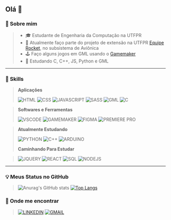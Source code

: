 ## Olá 👋

### 🌱 Sobre mim
>
> - 🎓 Estudante de Engenharia da Computação na UTFPR
> - 🚀 Atualmente faço parte do projeto de extensão na UTFPR [Equipe Rocket](https://www.instagram.com/erocketutfpr/?img_index=1), no subsistema de Aviônica
> - 🕹️ Faço alguns jogos em GML usando o [Gamemaker](https://gamemaker.io/pt-BR)
> - 🌱 Estudando C, C++, JS, Python e GML

***

### 🧰 Skills

>**Aplicações**
>
>![HTML](https://img.shields.io/badge/HTML5-f1652a?style=for-the-badge&logo=html5&logoColor=white)
>![CSS](https://img.shields.io/badge/CSS3-2aa9e0?style=for-the-badge&logo=css3&logoColor=white)
>![JAVASCRIPT](https://img.shields.io/badge/JavaScript-ffcc00?style=for-the-badge&logo=javascript&logoColor=black)
>![SASS](https://img.shields.io/badge/Sass-e88bb7?style=for-the-badge&logo=sass&logoColor=white)
>![GML](https://img.shields.io/badge/GML-5975ff?style=for-the-badge&logo=gamemaker&logoColor=white)
>![C](https://img.shields.io/badge/C-3e48cd?style=for-the-badge&logo=c&logoColor=white)

>**Softwares e Ferramentas**
>
>![VSCODE](https://img.shields.io/badge/VS%20Code-3c99d4?style=for-the-badge&logo=visual-studio-code&logoColor=white)
>![GAMEMAKER](https://img.shields.io/badge/GameMaker-5975ff?style=for-the-badge&logo=gamemaker&logoColor=white)
>![FIGMA](https://img.shields.io/badge/Figma-FA7070?style=for-the-badge&logo=figma&logoColor=white)
>![PREMIERE PRO](https://img.shields.io/badge/Premiere%20Pro-00005b?style=for-the-badge&logo=Adobe%20Premiere%20Pro&logoColor=9a9aff)

>**Atualmente Estudando**
>
>![PYTHON](https://img.shields.io/badge/Python-3771a1?style=for-the-badge&logo=python&logoColor=white)
>![C++](https://img.shields.io/badge/C%2B%2B-3e48cd?style=for-the-badge&logo=c%2B%2B&logoColor=white)
>![ARDUINO](https://img.shields.io/badge/Arduino-17959A?style=for-the-badge)
>
>**Caminhando Para Estudar**
>
<!--![PYTHON](https://img.shields.io/badge/Python-3771a1?style=for-the-badge&logo=kotlin&logoColor=white)-->
>![JQUERY](https://img.shields.io/badge/jQuerry-0868ab?style=for-the-badge&logo=jquery&logoColor=white)
>![REACT](https://img.shields.io/badge/React-4ad5ff?style=for-the-badge&logo=react&logoColor=white)
>![SQL](https://img.shields.io/badge/SQL-004d65?style=for-the-badge&logo=mysql&logoColor=white)
>![NODEJS](https://img.shields.io/badge/Node-40a05e?style=for-the-badge&logo=node.js&logoColor=white)

***

### 💡 Meus Status no GitHub

>![Anurag's GitHub stats](https://github-readme-stats.vercel.app/api?username=mateusmcamargo&hide=stars&show_icons=true&bg_color=ffffff00&title_color=FF3D81&text_color=fff&icon_color=E72C61&hide_border=true)
>[![Top Langs](https://github-readme-stats.vercel.app/api/top-langs/?username=mateusmcamargo&layout=compact&bg_color=ffffff00&title_color=FF3D81&text_color=fff&hide_border=true)](https://github.com/anuraghazra/github-readme-stats)

### 📍 Onde me encontrar
>[![LINKEDIN](https://img.shields.io/badge/Linkedin-%230077B5.svg?style=for-the-badge&logo=linkedin&logoColor=white)](#)
>[![GMAIL](https://img.shields.io/badge/Gmail-D14836?style=for-the-badge&logo=gmail&logoColor=white)](#)

<!--
cores:

main: FF3D81
-->
